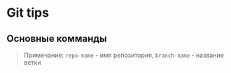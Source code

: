 # Git tips
## Основные комманды
> Примечание:
> `repo-name` - имя репозитория, `branch-name` - название ветки
